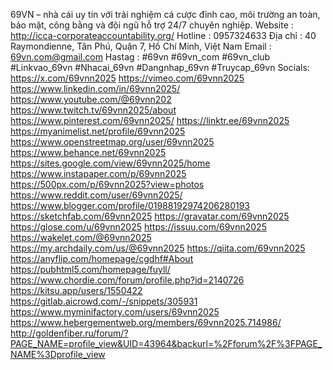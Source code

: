 69VN – nhà cái uy tín với trải nghiệm cá cược đỉnh cao, môi trường an toàn, bảo mật, công bằng và đội ngũ hỗ trợ 24/7 chuyên nghiệp.
Website : http://icca-corporateaccountability.org/
Hotline : 0957324633
Địa chỉ : 40 Raymondienne, Tân Phú, Quận 7, Hồ Chí Minh, Việt Nam
Email : 69vn.com@gmail.com
Hastag : #69vn #69vn_com #69vn_club #Linkvao_69vn #Nhacai_69vn #Dangnhap_69vn #Truycap_69vn
Socials:
https://x.com/69vnn2025
https://vimeo.com/69vnn2025
https://www.linkedin.com/in/69vnn2025/
https://www.youtube.com/@69vnn202
https://www.twitch.tv/69vnn2025/about
https://www.pinterest.com/69vnn2025/
https://linktr.ee/69vnn2025
https://myanimelist.net/profile/69vnn2025
https://www.openstreetmap.org/user/69vnn2025
https://www.behance.net/69vnn2025
https://sites.google.com/view/69vnn2025/home
https://www.instapaper.com/p/69vnn2025
https://500px.com/p/69vnn2025?view=photos
https://www.reddit.com/user/69vnn2025/
https://www.blogger.com/profile/01988192974206280193
https://sketchfab.com/69vnn2025
https://gravatar.com/69vnn2025
https://glose.com/u/69vnn2025
https://issuu.com/69vnn2025
https://wakelet.com/@69vnn2025
https://my.archdaily.com/us/@69vnn2025
https://qiita.com/69vnn2025
https://anyflip.com/homepage/cgdhf#About
https://pubhtml5.com/homepage/fuyll/
https://www.chordie.com/forum/profile.php?id=2140726
https://kitsu.app/users/1550422
https://gitlab.aicrowd.com/-/snippets/305931
https://www.myminifactory.com/users/69vnn2025
https://www.hebergementweb.org/members/69vnn2025.714986/
http://goldenfiber.ru/forum/?PAGE_NAME=profile_view&UID=43964&backurl=%2Fforum%2F%3FPAGE_NAME%3Dprofile_view






